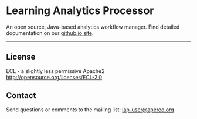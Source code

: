 Learning Analytics Processor
=======
An open source, Java-based analytics workflow manager. Find detailed documentation on our [github.io site](http://apereo-learning-analytics-initiative.github.io/LearningAnalyticsProcessor/).

*************************************************************************************

License
-------
ECL - a slightly less permissive Apache2
http://opensource.org/licenses/ECL-2.0

Contact
-------
Send questions or comments to the mailing list: lap-user@apereo.org
